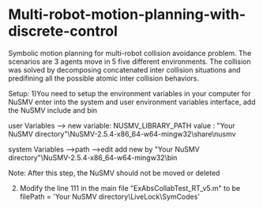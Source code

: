 # Multi-robot-motion-planning-with-discrete-control
Symbolic motion planning for multi-robot collision avoidance problem. The scenarios are 3 agents move in 5 five different environments. The collision was solved by decomposing concatenated inter collision situations and predifining all the possible atomic inter collision behaviors.

Setup:
1)You need to setup the environment variables in your computer for NuSMV
enter into the system and user environment variables interface, add the NuSMV include and bin

user Variables --> new 
variable: NUSMV_LIBRARY_PATH
value : "Your NuSMV directory"\NuSMV-2.5.4-x86_64-w64-mingw32\share\nusmv

system Variables -->path -->edit
add new by
"Your NuSMV directory"\NuSMV-2.5.4-x86_64-w64-mingw32\bin

Note: After this step, the NuSMV should not be moved or deleted

2) Modify the line 111 in the main file "ExAbsCollabTest_RT_v5.m" to be
filePath = 'Your NuSMV directory\LiveLock\SymCodes'
